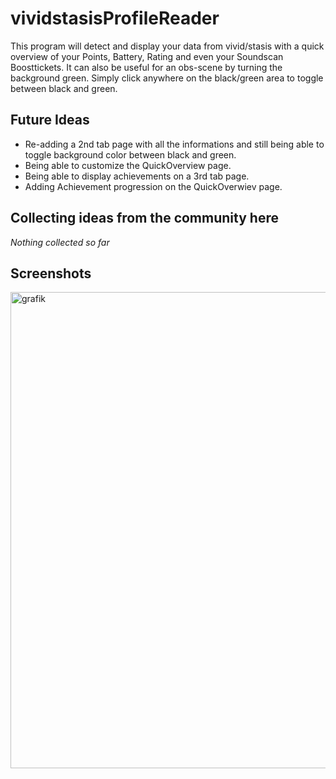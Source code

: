 # vividstasisProfileReader
This program will detect and display your data from vivid/stasis with a quick overview of your Points, Battery, Rating and even your Soundscan Boosttickets.
It can also be useful for an obs-scene by turning the background green.
Simply click anywhere on the black/green area to toggle between black and green.

Future Ideas
------------------------------------
 - Re-adding a 2nd tab page with all the informations and still being able to toggle background color between black and green.
 - Being able to customize the QuickOverview page.
 - Being able to display achievements on a 3rd tab page.
 - Adding Achievement progression on the QuickOverwiev page.

Collecting ideas from the community here
------------------------------------
*Nothing collected so far*

Screenshots
------------------------------------
<img width="584" height="762" alt="grafik" src="https://github.com/user-attachments/assets/1a9e9a56-1596-4c4e-a034-51a216372c57" />

